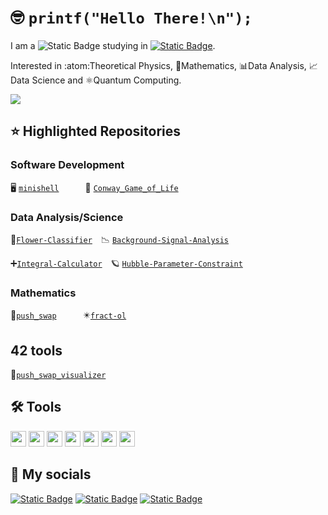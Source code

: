 # :nerd_face: `printf("Hello There!\n");`

I am a ![Static Badge](https://img.shields.io/badge/graduate-physicist-green?style=flat)
studying in [![Static Badge](https://img.shields.io/badge/Barcelona-black?style=flat&logo=42)](https://profile-v3.intra.42.fr/users/alpascua).

Interested in :atom:Theoretical Physics, 🧮Mathematics, 📊Data Analysis, 📈Data Science and ⚛️Quantum Computing.

<img src="https://github-readme-stats.vercel.app/api/top-langs/?username=alexpg7&layout=compact&langs_count=8&theme=tokyonight&size_weight=0.3&count_weight=0.7&hide=Roff,Perl" />

## ⭐ Highlighted Repositories

### Software Development

🖥️ [`minishell`](https://github.com/alexpg7/minishell.git)&emsp;&emsp;&emsp;👾 [`Conway_Game_of_Life`](https://github.com/alexpg7/Conway_Game_of_Life.git)

### Data Analysis/Science

💮[``Flower-Classifier``](https://github.com/alexpg7/Flower-Classifier/tree/main)&emsp;📉 [``Background-Signal-Analysis``](https://github.com/alexpg7/Background-Signal-Analysis)

➕[``Integral-Calculator``](https://github.com/alexpg7/Integral-calculator)&emsp;🪐 [``Hubble-Parameter-Constraint``](https://github.com/alexpg7/Hubble-Parameter-Constrain)


### Mathematics
🧮[``push_swap``](https://github.com/alexpg7/push_swap)&emsp;&emsp;&emsp;✴️[``fract-ol``](https://github.com/alexpg7/fract-ol)


## 42 tools
🧮[`push_swap_visualizer`](https://github.com/alexpg7/push_swap_visualizer)

## 🛠️ Tools

<img src="https://cdn.jsdelivr.net/gh/devicons/devicon@latest/icons/c/c-original.svg" width="25" height="25"/> <img src="https://cdn.jsdelivr.net/gh/devicons/devicon@latest/icons/ubuntu/ubuntu-original.svg" width="25" height="25"/> <img src="https://cdn.jsdelivr.net/gh/devicons/devicon@latest/icons/bash/bash-plain.svg" width="25" height="25"/> <img src="https://cdn.jsdelivr.net/gh/devicons/devicon@latest/icons/python/python-original.svg" width="25" height="25"/> <img src="https://cdn.jsdelivr.net/gh/devicons/devicon@latest/icons/latex/latex-original.svg" width="25" height="25"/> <img src="https://cdn.jsdelivr.net/gh/devicons/devicon@latest/icons/git/git-original.svg" width="25" height="25"/> <img src="https://cdn.jsdelivr.net/gh/devicons/devicon@latest/icons/vscode/vscode-original.svg" width="25" height="25"/>

## 🛜 My socials

[![Static Badge](https://img.shields.io/badge/barcelona-black?style=for-the-badge&logo=42)](https://profile-v3.intra.42.fr/users/alpascua) [![Static Badge](https://img.shields.io/badge/linkedin-blue?style=for-the-badge)](https://www.linkedin.com/in/alex-pascual-galera/) [![Static Badge](https://img.shields.io/badge/gmail-white?style=for-the-badge&logo=Gmail)](https://mail.google.com/mail/?view=cm&fs=1&to=alex.pascualg7@gmail.com) 

